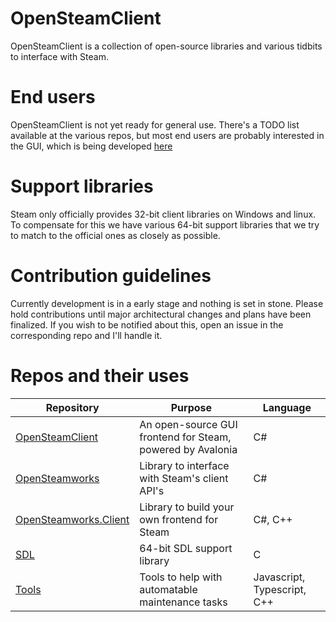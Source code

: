 # OpenSteamClient
OpenSteamClient is a collection of open-source libraries and various tidbits to interface with Steam.

# End users
OpenSteamClient is not yet ready for general use. There's a TODO list available at the various repos, but most end users are probably interested in the GUI, which is being developed [here](https://github.com/OpenSteamClient/OpenSteamClient)

# Support libraries
Steam only officially provides 32-bit client libraries on Windows and linux. 
To compensate for this we have various 64-bit support libraries that we try to match to the official ones as closely as possible.

# Contribution guidelines
Currently development is in a early stage and nothing is set in stone.
Please hold contributions until major architectural changes and plans have been finalized. If you wish to be notified about this, open an issue in the corresponding repo and I'll handle it.


# Repos and their uses
| Repository  | Purpose | Language |
| ------------- | ------------- | - |
| [OpenSteamClient](https://github.com/OpenSteamClient/OpenSteamClient) | An open-source GUI frontend for Steam, powered by Avalonia | C# |
| [OpenSteamworks](https://github.com/OpenSteamClient/OpenSteamworks) | Library to interface with Steam's client API's | C# |
| [OpenSteamworks.Client](https://github.com/OpenSteamClient/OpenSteamworks.Client) | Library to build your own frontend for Steam | C#, C++ |
| [SDL](https://github.com/OpenSteamClient/SDL) | 64-bit SDL support library | C |
| [Tools](https://github.com/OpenSteamClient/Tools) | Tools to help with automatable maintenance tasks | Javascript, Typescript, C++ |

<!--

**Here are some ideas to get you started:**

🙋‍♀️ A short introduction - what is your organization all about?
🌈 Contribution guidelines - how can the community get involved?
👩‍💻 Useful resources - where can the community find your docs? Is there anything else the community should know?
🍿 Fun facts - what does your team eat for breakfast?
🧙 Remember, you can do mighty things with the power of [Markdown](https://docs.github.com/github/writing-on-github/getting-started-with-writing-and-formatting-on-github/basic-writing-and-formatting-syntax)
-->
